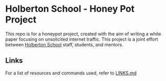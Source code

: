# Holberton School - Honey Pot Project
This repo is for a honeypot project, created with the aim of writing a white paper focusing on unsolicited internet traffic.
This project is a joint effort between [Holberton School](https://www.holbertonschool.com/) staff, students, and mentors.

## Links
For a list of resources and commands used, refer to [LINKS.md](LINKS.md)
